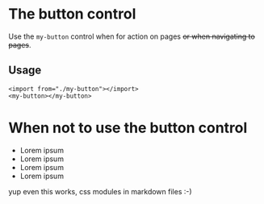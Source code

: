 # The button control
Use the ```my-button``` control when for action on pages ~~or when navigating to pages~~.

## Usage
```aurelia-story
<import from="./my-button"></import>
<my-button></my-button>
```

# When not to use the button control

- Lorem ipsum
- Lorem ipsum
- Lorem ipsum
- Lorem ipsum

<div class="whaa">yup even this works, css modules in markdown files :-)</div>

